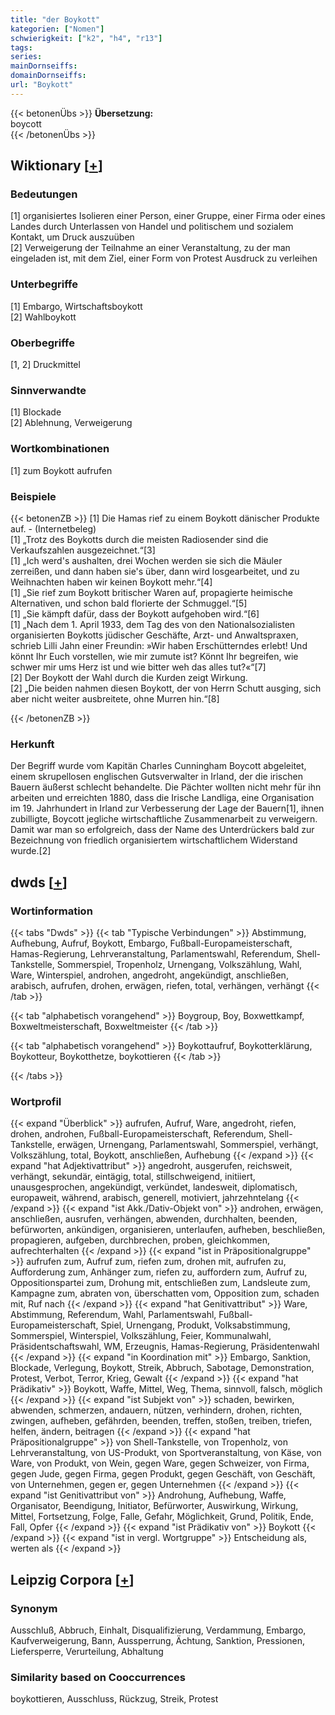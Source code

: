 ```yaml
---
title: "der Boykott"
kategorien: ["Nomen"]
schwierigkeit: ["k2", "h4", "r13"]
tags:
series:
mainDornseiffs:
domainDornseiffs:
url: "Boykott"
---
```


{{< betonenÜbs >}}
**Übersetzung:**  
boycott  
{{< /betonenÜbs >}}

## Wiktionary [[+](https://de.wiktionary.org/wiki/Boykott)]

### Bedeutungen
[1] organisiertes Isolieren einer Person, einer Gruppe, einer Firma oder eines Landes durch Unterlassen von Handel und politischem und sozialem Kontakt, um Druck auszuüben  
[2] Verweigerung der Teilnahme an einer Veranstaltung, zu der man eingeladen ist, mit dem Ziel, einer Form von Protest Ausdruck zu verleihen  

### Unterbegriffe
[1] Embargo, Wirtschaftsboykott  
[2] Wahlboykott  

### Oberbegriffe
[1, 2] Druckmittel  

### Sinnverwandte
[1] Blockade  
[2] Ablehnung, Verweigerung  

### Wortkombinationen
[1] zum Boykott aufrufen  

### Beispiele
{{< betonenZB >}}
[1] Die Hamas rief zu einem Boykott dänischer Produkte auf. - (Internetbeleg)  
[1] „Trotz des Boykotts durch die meisten Radiosender sind die Verkaufszahlen ausgezeichnet.“[3]  
[1] „Ich werd's aushalten, drei Wochen werden sie sich die Mäuler zerreißen, und dann haben sie's über, dann wird losgearbeitet, und zu Weihnachten haben wir keinen Boykott mehr.“[4]  
[1] „Sie rief zum Boykott britischer Waren auf, propagierte heimische Alternativen, und schon bald florierte der Schmuggel.“[5]  
[1] „Sie kämpft dafür, dass der Boykott aufgehoben wird.“[6]  
[1] „Nach dem 1. April 1933, dem Tag des von den Nationalsozialisten organisierten Boykotts jüdischer Geschäfte, Arzt- und Anwaltspraxen, schrieb Lilli Jahn einer Freundin: »Wir haben Erschütterndes erlebt! Und könnt Ihr Euch vorstellen, wie mir zumute ist? Könnt Ihr begreifen, wie schwer mir ums Herz ist und wie bitter weh das alles tut?«“[7]  
[2] Der Boykott der Wahl durch die Kurden zeigt Wirkung.  
[2] „Die beiden nahmen diesen Boykott, der von Herrn Schutt ausging, sich aber nicht weiter ausbreitete, ohne Murren hin.“[8]  

{{< /betonenZB >}}
### Herkunft
Der Begriff wurde vom Kapitän Charles Cunningham Boycott abgeleitet, einem skrupellosen englischen Gutsverwalter in Irland, der die irischen Bauern äußerst schlecht behandelte. Die Pächter wollten nicht mehr für ihn arbeiten und erreichten 1880, dass die Irische Landliga, eine Organisation im 19. Jahrhundert in Irland zur Verbesserung der Lage der Bauern[1], ihnen zubilligte, Boycott jegliche wirtschaftliche Zusammenarbeit zu verweigern. Damit war man so erfolgreich, dass der Name des Unterdrückers bald zur Bezeichnung von friedlich organisiertem wirtschaftlichem Widerstand wurde.[2]  



## dwds [[+](https://www.dwds.de/wb/Boykott)]

### Wortinformation
{{< tabs "Dwds" >}}
{{< tab "Typische Verbindungen" >}}
Abstimmung, Aufhebung, Aufruf, Boykott, Embargo, Fußball-Europameisterschaft, Hamas-Regierung, Lehrveranstaltung, Parlamentswahl, Referendum, Shell-Tankstelle, Sommerspiel, Tropenholz, Urnengang, Volkszählung, Wahl, Ware, Winterspiel, androhen, angedroht, angekündigt, anschließen, arabisch, aufrufen, drohen, erwägen, riefen, total, verhängen, verhängt
{{< /tab >}}

{{< tab "alphabetisch vorangehend" >}}
Boygroup, Boy, Boxwettkampf, Boxweltmeisterschaft, Boxweltmeister
{{< /tab >}}

{{< tab "alphabetisch vorangehend" >}}
Boykottaufruf, Boykotterklärung, Boykotteur, Boykotthetze, boykottieren
{{< /tab >}}

{{< /tabs >}}

### Wortprofil
{{< expand "Überblick" >}} aufrufen, Aufruf, Ware, angedroht, riefen, drohen, androhen, Fußball-Europameisterschaft, Referendum, Shell-Tankstelle, erwägen, Urnengang, Parlamentswahl, Sommerspiel, verhängt, Volkszählung, total, Boykott, anschließen, Aufhebung {{< /expand >}}
{{< expand "hat Adjektivattribut" >}} angedroht, ausgerufen, reichsweit, verhängt, sekundär, eintägig, total, stillschweigend, initiiert, unausgesprochen, angekündigt, verkündet, landesweit, diplomatisch, europaweit, während, arabisch, generell, motiviert, jahrzehntelang {{< /expand >}}
{{< expand "ist Akk./Dativ-Objekt von" >}} androhen, erwägen, anschließen, ausrufen, verhängen, abwenden, durchhalten, beenden, befürworten, ankündigen, organisieren, unterlaufen, aufheben, beschließen, propagieren, aufgeben, durchbrechen, proben, gleichkommen, aufrechterhalten {{< /expand >}}
{{< expand "ist in Präpositionalgruppe" >}} aufrufen zum, Aufruf zum, riefen zum, drohen mit, aufrufen zu, Aufforderung zum, Anhänger zum, riefen zu, auffordern zum, Aufruf zu, Oppositionspartei zum, Drohung mit, entschließen zum, Landsleute zum, Kampagne zum, abraten von, überschatten vom, Opposition zum, schaden mit, Ruf nach {{< /expand >}}
{{< expand "hat Genitivattribut" >}} Ware, Abstimmung, Referendum, Wahl, Parlamentswahl, Fußball-Europameisterschaft, Spiel, Urnengang, Produkt, Volksabstimmung, Sommerspiel, Winterspiel, Volkszählung, Feier, Kommunalwahl, Präsidentschaftswahl, WM, Erzeugnis, Hamas-Regierung, Präsidentenwahl {{< /expand >}}
{{< expand "in Koordination mit" >}} Embargo, Sanktion, Blockade, Verlegung, Boykott, Streik, Abbruch, Sabotage, Demonstration, Protest, Verbot, Terror, Krieg, Gewalt {{< /expand >}}
{{< expand "hat Prädikativ" >}} Boykott, Waffe, Mittel, Weg, Thema, sinnvoll, falsch, möglich {{< /expand >}}
{{< expand "ist Subjekt von" >}} schaden, bewirken, abwenden, schmerzen, andauern, nützen, verhindern, drohen, richten, zwingen, aufheben, gefährden, beenden, treffen, stoßen, treiben, triefen, helfen, ändern, beitragen {{< /expand >}}
{{< expand "hat Präpositionalgruppe" >}} von Shell-Tankstelle, von Tropenholz, von Lehrveranstaltung, von US-Produkt, von Sportveranstaltung, von Käse, von Ware, von Produkt, von Wein, gegen Ware, gegen Schweizer, von Firma, gegen Jude, gegen Firma, gegen Produkt, gegen Geschäft, von Geschäft, von Unternehmen, gegen er, gegen Unternehmen {{< /expand >}}
{{< expand "ist Genitivattribut von" >}} Androhung, Aufhebung, Waffe, Organisator, Beendigung, Initiator, Befürworter, Auswirkung, Wirkung, Mittel, Fortsetzung, Folge, Falle, Gefahr, Möglichkeit, Grund, Politik, Ende, Fall, Opfer {{< /expand >}}
{{< expand "ist Prädikativ von" >}} Boykott {{< /expand >}}
{{< expand "ist in vergl. Wortgruppe" >}} Entscheidung als, werten als {{< /expand >}}

## Leipzig Corpora [[+](https://corpora.uni-leipzig.de/en/res?word=Boykott&corpusId=deu_newscrawl-public_2018)]


### Synonym
Ausschluß, Abbruch, Einhalt, Disqualifizierung, Verdammung, Embargo, Kaufverweigerung, Bann, Aussperrung, Ächtung, Sanktion, Pressionen, Liefersperre, Verurteilung, Abhaltung


### Similarity based on Cooccurrences
boykottieren, Ausschluss, Rückzug, Streik, Protest

